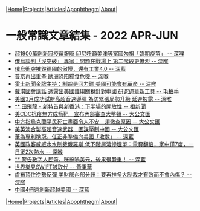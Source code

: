 |[Home](/README.md)|[Projects](/projects.md)|[Articles](/articles.md)|[Apophthegm](/apophthegm.md)|[About](/about.md)|

# 一般常識文章結集 - 2022 APR-JUN

- [超1900萬劑新冠疫苗報廢 印尼呼籲美澳等富國勿捐「臨期疫苗」 -- 深喉](https://www.bastillepost.com/hongkong/article/10443756-%e8%b6%851900%e8%90%ac%e5%8a%91%e6%96%b0%e5%86%a0%e7%96%ab%e8%8b%97%e5%a0%b1%e5%bb%a2-%e5%8d%b0%e5%b0%bc%e5%91%bc%e7%b1%b2%e7%be%8e%e6%be%b3%e7%ad%89%e5%af%8c%e5%9c%8b%e5%8b%bf%e6%8d%90%e3%80%8c)  
- [俄烏談判「沒突破」 專家：問題在戰場上 第二階段更慘烈 -- 深喉](https://www.bastillepost.com/hongkong/article/10444914-%e4%bf%84%e7%83%8f%e8%ab%87%e5%88%a4%e3%80%8c%e6%b2%92%e7%aa%81%e7%a0%b4%e3%80%8d-%e5%b0%88%e5%ae%b6%ef%bc%9a%e5%95%8f%e9%a1%8c%e5%9c%a8%e6%88%b0%e5%a0%b4%e4%b8%8a-%e7%ac%ac%e4%ba%8c%e9%9a%8e%e6%ae%b5)  
- [俄烏衝突摧毀德國的傲慢，還有工業4.0 -- 深藍](https://www.bastillepost.com/hongkong/article/10445305-%e4%bf%84%e7%83%8f%e8%a1%9d%e7%aa%81%e6%91%a7%e6%af%80%e5%be%b7%e5%9c%8b%e7%9a%84%e5%82%b2%e6%85%a2%ef%bc%8c%e9%82%84%e6%9c%89%e5%b7%a5%e6%a5%ad4-0)  
- [普京再出重拳 歐洲恐陷糧食危機 -- 深喉](https://www.bastillepost.com/hongkong/article/10445964-%e6%99%ae%e4%ba%ac%e5%86%8d%e5%87%ba%e9%87%8d%e6%8b%b3-%e6%ad%90%e6%b4%b2%e6%81%90%e9%99%b7%e7%b3%a7%e9%a3%9f%e5%8d%b1%e6%a9%9f)  
- [霍士新聞金牌主持：制裁是回力鏢 美國可能會有革命 -- 深喉](https://www.bastillepost.com/hongkong/article/10453057-%e9%9c%8d%e5%a3%ab%e6%96%b0%e8%81%9e%e9%87%91%e7%89%8c%e4%b8%bb%e6%8c%81%ef%bc%9a%e5%88%b6%e8%a3%81%e6%98%af%e5%9b%9e%e5%8a%9b%e9%8f%a2-%e7%be%8e%e5%9c%8b%e5%8f%af%e8%83%bd%e6%9c%83%e6%9c%89%e9%9d%a9)  
- [戴琪國會講話 透露出美國難用關稅針對中國 研究遏華新工具 -- 毛拍手](https://www.bastillepost.com/hongkong/article/10452409-%e6%88%b4%e7%90%aa%e5%9c%8b%e6%9c%83%e8%ac%9b%e8%a9%b1-%e9%80%8f%e9%9c%b2%e5%87%ba%e7%be%8e%e5%9c%8b%e9%9b%a3%e7%94%a8%e9%97%9c%e7%a8%85%e9%87%9d%e5%b0%8d%e4%b8%ad%e5%9c%8b-%e7%a0%94%e7%a9%b6)  
- [美國3月成功試射高超音速導彈 為防緊張局勢升級 延遲披露 -- 深喉](https://www.bastillepost.com/hongkong/article/10466918-%e7%be%8e%e5%9c%8b3%e6%9c%88%e6%88%90%e5%8a%9f%e8%a9%a6%e5%b0%84%e9%ab%98%e8%b6%85%e9%9f%b3%e9%80%9f%e5%b0%8e%e5%bd%88-%e7%82%ba%e9%98%b2%e7%b7%8a%e5%bc%b5%e5%b1%80%e5%8b%a2%e5%8d%87%e7%b4%9a)  
- [** 田飛龍 - 新特首與新香港：下半場的開放性 -- 橙新聞](https://www.orangenews.hk/hkviews/1143062/%E7%94%B0%E9%A3%9B%E9%BE%8D%EF%BD%9C%E6%96%B0%E7%89%B9%E9%A6%96%E8%88%87%E6%96%B0%E9%A6%99%E6%B8%AF%EF%BC%9A%E4%B8%8B%E5%8D%8A%E5%A0%B4%E7%9A%84%E9%96%8B%E6%94%BE%E6%80%A7.jhtml)  
- [美CDC抗疫無方成箭靶　宣布內部審查大整頓 -- 大公文匯](https://www.tkww.hk/a/202204/06/AP624ce9ebe4b073fe35f1bd0d.html)  
- [中方指烏克蘭平民死亡畫面令人不安　須徹查原因 -- 大公文匯](https://www.tkww.hk/a/202204/06/AP624cf05de4b073fe35f1c184.html)  
- [美英澳合製高超音速武器　圖謀壓制中國 -- 大公文匯](https://www.tkww.hk/a/202204/06/AP624cf064e4b073fe35f1c187.html)  
- [華為專利稱冠，任正非準備向美國「收數」 -- 深藍](https://www.bastillepost.com/hongkong/article/10477043-%e8%8f%af%e7%82%ba%e5%b0%88%e5%88%a9%e7%a8%b1%e5%86%a0%ef%bc%8c%e4%bb%bb%e6%ad%a3%e9%9d%9e%e6%ba%96%e5%82%99%e5%90%91%e7%be%8e%e5%9c%8b%e3%80%8c%e6%94%b6%e6%95%b8%e3%80%8d)  
- [英國政客威威水水制裁俄羅斯 低下階層淒慘埋單：電費翻倍，家中僅7度，一日煲2次熱水 -- 深喉](https://www.bastillepost.com/hongkong/article/10483137-%e8%8b%b1%e5%9c%8b%e6%94%bf%e5%ae%a2%e5%a8%81%e5%a8%81%e6%b0%b4%e6%b0%b4%e5%88%b6%e8%a3%81%e4%bf%84%e7%be%85%e6%96%af-%e4%bd%8e%e4%b8%8b%e9%9a%8e%e5%b1%a4%e6%b7%92%e6%85%98%e5%9f%8b%e5%96%ae%ef%bc%9a)  
- [** 警告數字人民幣，咪搞喎美元，後果很嚴重！ -- 深藍](https://www.bastillepost.com/hongkong/article/10484263-%e8%ad%a6%e5%91%8a%e6%95%b8%e5%ad%97%e4%ba%ba%e6%b0%91%e5%b9%a3%ef%bc%8c%e5%92%aa%e6%90%9e%e5%96%8e%e7%be%8e%e5%85%83%ef%bc%8c%e5%be%8c%e6%9e%9c%e5%be%88%e5%9a%b4%e9%87%8d%ef%bc%81)  
- [世界樂見SWIFT被取代 -- 黃秉華](https://www.bastillepost.com/hongkong/article/10489065-%e4%b8%96%e7%95%8c%e6%a8%82%e8%a6%8bswift%e8%a2%ab%e6%95%b8%e5%ad%97%e5%8c%96%e8%b2%a8%e5%b9%a3%e5%8f%96%e4%bb%a3)  
- [盧布頂住逆勢反彈 美財部內部分歧：要再推多大制裁才有效而不會內傷？ -- 深喉](https://www.bastillepost.com/hongkong/article/10496266-%e7%9b%a7%e5%b8%83%e9%a0%82%e4%bd%8f%e9%80%86%e5%8b%a2%e5%8f%8d%e5%bd%88-%e7%be%8e%e8%b2%a1%e9%83%a8%e5%85%a7%e9%83%a8%e5%88%86%e6%ad%a7%ef%bc%9a%e8%a6%81%e5%86%8d%e6%8e%a8%e5%a4%9a%e5%a4%a7%e5%88%b6)  
- [中國4倍速創新超越美國 -- 深藍](https://www.bastillepost.com/hongkong/article/10498573-%e4%b8%ad%e5%9c%8b4%e5%80%8d%e9%80%9f%e5%89%b5%e6%96%b0%e8%b6%85%e8%b6%8a%e7%be%8e%e5%9c%8b)  

|[Home](/README.md)|[Projects](/projects.md)|[Articles](/articles.md)|[Apophthegm](/apophthegm.md)|[About](/about.md)|
